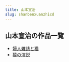 ```yaml
---
title: 山本宣治
slug: shanbenxuanzhicd
---
```


## 山本宣治の作品一覧

- [婦人雑誌と猫](furenzazhitomao-7c5)
- [猿の演説](yuannoyanshuo-c88)
